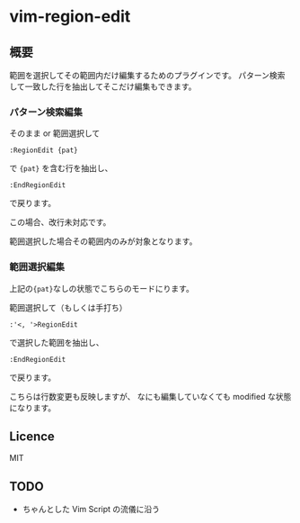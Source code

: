 vim-region-edit
===============

概要
----

範囲を選択してその範囲内だけ編集するためのプラグインです。
パターン検索して一致した行を抽出してそこだけ編集もできます。

### パターン検索編集

そのまま or 範囲選択して

```
:RegionEdit {pat}
```

で `{pat}` を含む行を抽出し、

```
:EndRegionEdit
```

で戻ります。

この場合、改行未対応です。

範囲選択した場合その範囲内のみが対象となります。

### 範囲選択編集

上記の`{pat}`なしの状態でこちらのモードにります。

範囲選択して（もしくは手打ち）

```
:'<, '>RegionEdit
```

で選択した範囲を抽出し、

```
:EndRegionEdit
```

で戻ります。

こちらは行数変更も反映しますが、
なにも編集していなくても modified な状態になります。

Licence
-------

MIT

TODO
----

* ちゃんとした Vim Script の流儀に沿う
